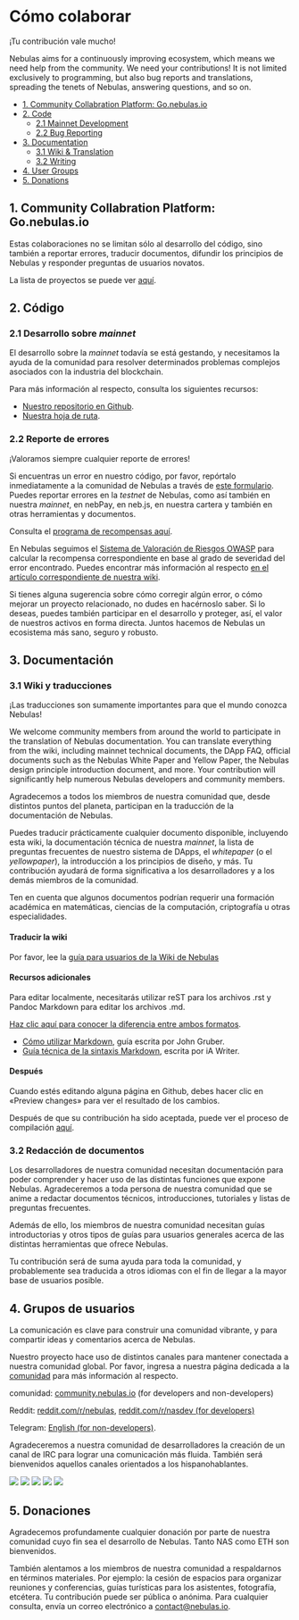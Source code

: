 # Cómo colaborar

¡Tu contribución vale mucho!

Nebulas aims for a continuously improving ecosystem, which means we need help from the community. We need your contributions! It is not limited exclusively to programming, but also bug reports and translations, spreading the tenets of Nebulas, answering questions, and so on.


* [1. Community Collabration Platform: Go.nebulas.io](#community-collabration-platform-go-nebulas-io)
* [2. Code](#code)
	* [2.1 Mainnet Development](#mainnet-development)
	* [2.2 Bug Reporting](#bug-reporting)
* [3. Documentation](#documentation)
	* [3.1 Wiki & Translation](#wiki-translation)
	* [3.2 Writing](#writing)
* [4. User Groups](#user-groups)
* [5. Donations](#donations)


## 1. Community Collabration Platform: Go.nebulas.io


Estas colaboraciones no se limitan sólo al desarrollo del código, sino también a reportar errores, traducir documentos, difundir los principios de Nebulas y responder preguntas de usuarios novatos.

La lista de proyectos se puede ver [aquí](http://go.nebulas.io/).

## 2. Código

### 2.1 Desarrollo sobre _mainnet_

El desarrollo sobre la _mainnet_ todavía se está gestando, y necesitamos la ayuda de la comunidad para resolver determinados problemas complejos asociados con la industria del blockchain.

Para más información al respecto, consulta los siguientes recursos:

* [Nuestro repositorio en Github](https://github.com/nebulasio/go-nebulas).
* [Nuestra hoja de ruta](https://nebulas.io/roadmap.html).

### 2.2 Reporte de errores

¡Valoramos siempre cualquier reporte de errores!

Si encuentras un error en nuestro código, por favor, repórtalo inmediatamente a la comunidad de Nebulas a través de [este formulario](https://goo.gl/forms/5ysl61Mjpn6yDEuN2). Puedes reportar errores en la _testnet_ de Nebulas, como así también en nuestra _mainnet_, en nebPay, en neb.js, en nuestra cartera y también en otras herramientas y documentos.

Consulta el [programa de recompensas aquí](https://wiki.nebulas.io/es/latest/bounty-program.html).

En Nebulas seguimos el [Sistema de Valoración de Riesgos OWASP](https://www.owasp.org/index.php/OWASP_Risk_Rating_Methodology) para calcular la recompensa correspondiente en base al grado de severidad del error encontrado. Puedes encontrar más información al respecto [en el artículo correspondiente de nuestra wiki](https://github.com/nebulasio/nebdocs/tree/es/docs/bug-bounty.md).

Si tienes alguna sugerencia sobre cómo corregir algún error, o cómo mejorar un proyecto relacionado, no dudes en hacérnoslo saber. Si lo deseas, puedes también participar en el desarrollo y proteger, así, el valor de nuestros activos en forma directa. Juntos hacemos de Nebulas un ecosistema más sano, seguro y robusto.


## 3. Documentación

### 3.1 Wiki y traducciones

¡Las traducciones son sumamente importantes para que el mundo conozca Nebulas!

We welcome community members from around the world to participate in the translation of Nebulas documentation. You can translate everything from the wiki, including mainnet technical documents, the DApp FAQ, official documents such as the Nebulas White Paper and Yellow Paper, the Nebulas design principle introduction document, and more. Your contribution will significantly help numerous Nebulas developers and community members.

Agradecemos a todos los miembros de nuestra comunidad que, desde distintos puntos del planeta, participan en la traducción de la documentación de Nebulas.

Puedes traducir prácticamente cualquier documento disponible, incluyendo esta wiki, la documentación técnica de nuestra _mainnet_, la lista de preguntas frecuentes de nuestro sistema de DApps, el _whitepaper_ (o el _yellowpaper_), la introducción a los principios de diseño, y más. Tu contribución ayudará de forma significativa a los desarrolladores y a los demás miembros de la comunidad.

Ten en cuenta que algunos documentos podrían requerir una formación académica en matemáticas, ciencias de la computación, criptografía u otras especialidades.


#### Traducir la wiki

Por favor, lee la [guía para usuarios de la Wiki de Nebulas](https://medium.com/nebulasio/nebulas-wiki-user-guide-5418715c6988)


#### Recursos adicionales

Para editar localmente, necesitarás utilizar reST para los archivos .rst y Pandoc Markdown para editar los archivos .md.

[Haz clic aquí para conocer la diferencia entre ambos formatos](http://www.unexpected-vortices.com/doc-notes/markdown-and-rest-compared.html).

* [Cómo utilizar Markdown](https://daringfireball.net/projects/markdown/syntax), guía escrita por John Gruber.
* [Guía técnica de la sintaxis Markdown](https://ia.net/writer/support/general/markdown-guide), escrita por iA Writer.

#### Después

Cuando estés editando alguna página en Github, debes hacer clic en «Preview changes» para ver el resultado de los cambios. 

Después de que su contribución ha sido aceptada, puede ver el proceso de compilación [aquí](https://readthedocs.org/projects/nebdocs/builds/).


### 3.2 Redacción de documentos

Los desarrolladores de nuestra comunidad necesitan documentación para poder comprender y hacer uso de las distintas funciones que expone Nebulas. Agradeceremos a toda persona de nuestra comunidad que se anime a redactar documentos técnicos, introducciones, tutoriales y listas de preguntas frecuentes.

Además de ello, los miembros de nuestra comunidad necesitan guías introductorias y otros tipos de guías para usuarios generales acerca de las distintas herramientas que ofrece Nebulas.

Tu contribución será de suma ayuda para toda la comunidad, y probablemente sea traducida a otros idiomas con el fin de llegar a la mayor base de usuarios posible.


## 4. Grupos de usuarios

La comunicación es clave para construir una comunidad vibrante, y para compartir ideas y comentarios acerca de Nebulas.

Nuestro proyecto hace uso de distintos canales para mantener conectada a nuestra comunidad global. Por favor, ingresa a nuestra página dedicada a la [comunidad](https://nebulas.io/community.html) para más información al respecto.

comunidad: [community.nebulas.io](https://community.nebulas.io) (for developers and non-developers)

Reddit: [reddit.com/r/nebulas](https://reddit.com/r/nebulas), [reddit.com/r/nasdev (for developers)](https://reddit.com/r/nasdev)

Telegram: [English (for non-developers)](https://t.me/nebulasen).


Agradeceremos a nuestra comunidad de desarrolladores la creación de un canal de IRC para lograr una comunicación más fluida. También será bienvenidos aquellos canales orientados a los hispanohablantes.


[![](/resources/nebulas_square_logo128.png)](https://community.nebulas.io/) [![](/resources/github_square_logo128.png)](https://github.com/nebulasio) [![](/resources/reddit_square_logo128.png)](https://www.reddit.com/r/nebulas/) [![](/resources/twitter_square_logo128.png)](https://twitter.com/nebulasio) [![](/resources/telegram_square_logo128.png)](https://t.me/nebulasen) 


## 5. Donaciones

Agradecemos profundamente cualquier donación por parte de nuestra comunidad cuyo fin sea el desarrollo de Nebulas. Tanto NAS como ETH son bienvenidos.

También alentamos a los miembros de nuestra comunidad a respaldarnos en términos materiales. Por ejemplo: la cesión de espacios para organizar reuniones y conferencias, guías turísticas para los asistentes, fotografía, etcétera. Tu contribución puede ser pública o anónima. Para cualquier consulta, envía un correo electrónico a [contact@nebulas.io](mailto:contact@nebulas.io).
